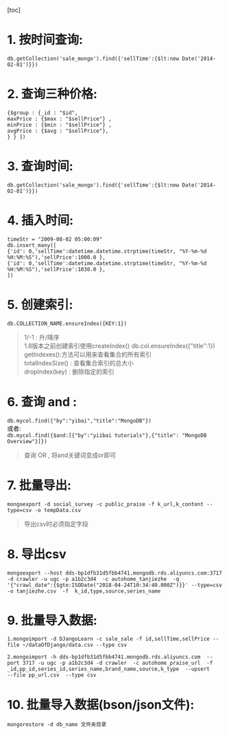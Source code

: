[toc]
# 1. 按时间查询:

`db.getCollection('sale_mongo').find({'sellTime':{$lt:new Date('2014-02-01')}})`

# 2. 查询三种价格:
```db.getCollection('sale_mongo').aggregate([ 
{$group : {_id : "$id", 
maxPrice : {$max : "$sellPrice"} , 
minPrice : {$min : "$sellPrice"} , 
avgPrice : {$avg : "$sellPrice"}, 
} } ])
```

# 3. 查询时间:
`db.getCollection('sale_mongo').find({'sellTime':{$lt:new Date('2014-02-01')}})`

# 4. 插入时间:
```
timeStr = "2009-08-02 05:00:09" 
db.insert_many([ 
{'id': 0,'sellTime':datetime.datetime.strptime(timeStr, "%Y-%m-%d %H:%M:%S"),'sellPrice':1000.0 }, 
{'id': 0,'sellTime':datetime.datetime.strptime(timeStr, "%Y-%m-%d %H:%M:%S"),'sellPrice':1030.0 }, 
]) 
```
# 5. 创建索引:
`db.COLLECTION_NAME.ensureIndex({KEY:1})`
>1/-1 : 升/降序   
1.8版本之前创建索引使用createIndex()
db.col.ensureIndex({"title":1})   
getIndexes():方法可以用来查看集合的所有索引  
totalIndexSize() : 查看集合索引的总大小   
dropIndex(key) : 删除指定的索引

# 6. 查询 and :
`db.mycol.find({"by":"yibai","title":"MongoDB"})`  
或者:  
`db.mycol.find({$and:[{"by":"yiibai tutorials"},{"title": "MongoDB Overview"}]})`
> 查询 OR , 将and关键词变成or即可

# 7. 批量导出: 
`mongoexport -d social_survey -c public_praise -f k_url,k_content --type=csv -o tempData.csv`
> 导出csv时必须指定字段

# 8.  导出csv
`mongoexport --host dds-bp1dfb31d5fbb4741.mongodb.rds.aliyuncs.com:3717 -d crawler -u ugc -p a1b2c3d4  -c autohome_tanjiezhe  -q '{"crawl_date":{$gte:ISODate("2018-04-24T10:34:40.000Z")}}' --type=csv -o tanjiezhe.csv  -f  k_id,type,source,series_name`

# 9. 批量导入数据:
```
1.mongoimport -d DJangoLearn -c sale_sale -f id,sellTime,sellPrice --file ~/dataOfDjango/data.csv --type csv

2.mongoimport -h dds-bp1dfb31d5fbb4741.mongodb.rds.aliyuncs.com  --port 3717 -u ugc -p a1b2c3d4 -d crawler  -c autohome_praise_url  -f _id,pp_id,series_id,series_name,brand_name,source,k_type  --upsert    --file pp_url.csv  --type csv
```

# 10. 批量导入数据(bson/json文件):
`mongorestore -d db_name 文件夹目录`


